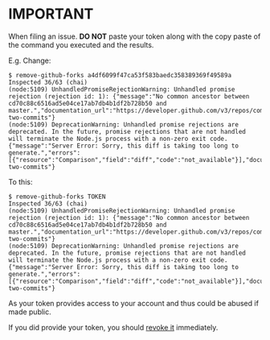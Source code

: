 # IMPORTANT

When filing an issue. **DO NOT** paste your token along with the copy paste of the command you executed and the results.

E.g. Change:

```
$ remove-github-forks a4df6099f47ca53f583baedc358389369f49589a
Inspected 36/63 (chai)
(node:5109) UnhandledPromiseRejectionWarning: Unhandled promise rejection (rejection id: 1): {"message":"No common ancestor between cd70c88c6516ad5e04ce17ab7db4b1df2b728b50 and master.","documentation_url":"https://developer.github.com/v3/repos/commits/#compare-two-commits"}
(node:5109) DeprecationWarning: Unhandled promise rejections are deprecated. In the future, promise rejections that are not handled will terminate the Node.js process with a non-zero exit code.
{"message":"Server Error: Sorry, this diff is taking too long to generate.","errors":[{"resource":"Comparison","field":"diff","code":"not_available"}],"documentation_url":"https://developer.github.com/v3/repos/commits/#compare-two-commits"}
```

To this:

```
$ remove-github-forks TOKEN
Inspected 36/63 (chai)
(node:5109) UnhandledPromiseRejectionWarning: Unhandled promise rejection (rejection id: 1): {"message":"No common ancestor between cd70c88c6516ad5e04ce17ab7db4b1df2b728b50 and master.","documentation_url":"https://developer.github.com/v3/repos/commits/#compare-two-commits"}
(node:5109) DeprecationWarning: Unhandled promise rejections are deprecated. In the future, promise rejections that are not handled will terminate the Node.js process with a non-zero exit code.
{"message":"Server Error: Sorry, this diff is taking too long to generate.","errors":[{"resource":"Comparison","field":"diff","code":"not_available"}],"documentation_url":"https://developer.github.com/v3/repos/commits/#compare-two-commits"}
```

As your token provides access to your account and thus could be abused if made public.

If you did provide your token, you should [revoke it](https://github.com/settings/tokens) immediately.
